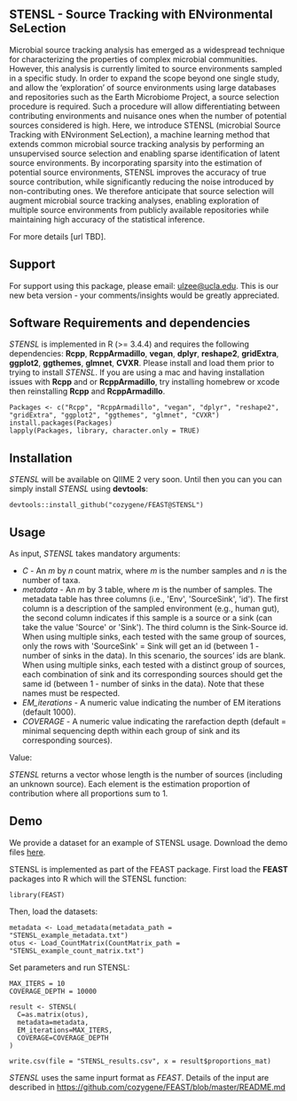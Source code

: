 STENSL - Source Tracking with ENvironmental SeLection
-----------------------

Microbial source tracking analysis has emerged as a widespread technique for characterizing the properties of complex microbial communities. However, this analysis is currently limited to source environments sampled in a specific study. In order to expand the scope beyond one single study, and allow the ‘exploration’ of source environments using large databases and repositories such as the Earth Microbiome Project, a source selection procedure is required.  Such a procedure will allow differentiating between contributing environments and nuisance ones when the number of potential sources considered is high. Here, we introduce STENSL (microbial Source Tracking with ENvironment SeLection), a machine learning method that extends common microbial source tracking analysis by performing an unsupervised source selection and enabling sparse identification of latent source environments. By incorporating sparsity into the estimation of potential source environments, STENSL improves the accuracy of true source contribution, while significantly reducing the noise introduced by non-contributing ones. We therefore anticipate that source selection will augment microbial source tracking analyses, enabling exploration of multiple source environments from publicly available repositories while maintaining high accuracy of the statistical inference. 

For more details [url TBD].


Support
-----------------------

For support using this package, please email: ulzee@ucla.edu. This is our new beta version - your comments/insights would be greatly appreciated. 


Software Requirements and dependencies
-----------------------

*STENSL* is implemented in R (>= 3.4.4) and requires the following dependencies: **Rcpp**, **RcppArmadillo**, **vegan**, **dplyr**, **reshape2**, **gridExtra**, **ggplot2**, **ggthemes**, **glmnet**, **CVXR**. Please install and load them prior to trying to install *STENSL*. If you are using a mac and having installation issues with **Rcpp** and or **RcppArmadillo**, try installing homebrew or xcode then reinstalling **Rcpp** and **RcppArmadillo**. 


```
Packages <- c("Rcpp", "RcppArmadillo", "vegan", "dplyr", "reshape2", "gridExtra", "ggplot2", "ggthemes", "glmnet", "CVXR")
install.packages(Packages)
lapply(Packages, library, character.only = TRUE)

```


Installation
---------------------------

*STENSL* will be available on QIIME 2 very soon. Until then you can you can simply install *STENSL* using **devtools**: 
```
devtools::install_github("cozygene/FEAST@STENSL")
```

## Usage
As input, *STENSL* takes mandatory arguments:

- _C_ - An _m_ by _n_ count matrix, where _m_ is the number samples and _n_ is the number of taxa.
- _metadata_ - An _m_ by 3 table, where _m_ is the number of samples. The metadata table has three columns (i.e., 'Env', 'SourceSink', 'id'). The first column is a description of the sampled environment (e.g., human gut), the second column indicates if this sample is a source or a sink (can take the value 'Source' or 'Sink'). The third column is the Sink-Source id. When using multiple sinks, each tested with the same group of sources, only the rows with 'SourceSink' = Sink will get an id (between 1 - number of sinks in the data). In this scenario, the sources’ ids are blank. When using multiple sinks, each tested with a distinct group of sources, each combination of sink and its corresponding sources should get the same id (between 1 - number of sinks in the data). Note that these names must be respected.
- _EM_iterations_ - A numeric value indicating the number of EM iterations (default 1000).
- _COVERAGE_ - A numeric value indicating the rarefaction depth (default = minimal sequencing depth within each group of sink and its corresponding sources).

Value: 

*STENSL* returns a vector whose length is the number of sources (including an unknown source). Each element is the estimation proportion of contribution where all proportions sum to 1.

<!-- *STENSL* returns an S1 by S2 matrix P, where S1 is the number sinks and S2 is the number of sources (including an unknown source). Each row in matrix P sums to 1. Pij is the contribution of source j to sink i. If Pij == NA it indicates that source j was not used in the analysis of sink i. *FEAST* will save the file "demo_FEAST.txt" (a file containing matrix P) . -->




Demo
-----------------------
We provide a dataset for an example of STENSL usage. Download the demo files <a href="https://github.com/cozygene/FEAST/tree/STENSL/Data_files">here</a>.

STENSL is implemented as part of the FEAST package.
First load the **FEAST** packages into R which will the STENSL function:
```
library(FEAST)
```

Then, load the datasets:
```
metadata <- Load_metadata(metadata_path = "STENSL_example_metadata.txt")
otus <- Load_CountMatrix(CountMatrix_path = "STENSL_example_count_matrix.txt")
```

Set parameters and run STENSL:
```
MAX_ITERS = 10
COVERAGE_DEPTH = 10000

result <- STENSL(
  C=as.matrix(otus),
  metadata=metadata,
  EM_iterations=MAX_ITERS,
  COVERAGE=COVERAGE_DEPTH
)

write.csv(file = "STENSL_results.csv", x = result$proportions_mat)
```

*STENSL* uses the same inpurt format as *FEAST*.
Details of the input are described in https://github.com/cozygene/FEAST/blob/master/README.md


